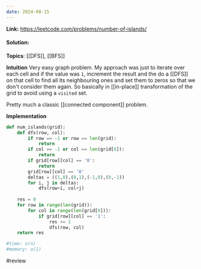 ```yaml
---
date: 2024-08-15
---
```

**Link:** https://leetcode.com/problems/number-of-islands/
#### Solution:

**Topics**: [[DFS]], [[BFS]]

**Intuition**
Very easy graph problem. My approach was just to iterate over each cell and if the value was `1`, increment the result and the do a [[DFS]] on that cell to find all its neighbouring ones and set them to zeros so that we don't consider them again. So basically in [[in-place]] transformation of the grid to avoid using a `visited` set. 

Pretty much a classic [[connected component]] problem. 

**Implementation**
```python
def num_islands(grid):
	def dfs(row, col):
		if row == -1 or row == len(grid):
			return
		if col == -1 or col == len(grid[0]):
			return
		if grid[row][col] == '0':
			return
		grid[row][col] == '0'
		deltas = ((1,0),(0,1),(-1,0),(0,-1))
		for i, j in deltas:
			dfs(row+i, col+j)
			
	res = 0
	for row in range(len(grid)):
		for col in range(len(grid[0])):
			if grid[row][col] == '1':
				res += 1
				dfs(row, col)
	return res

#time: o(n)
#memory: o(1)
```

#review 


